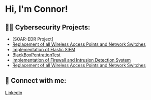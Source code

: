 <h1>Hi, I'm Connor! </h1>

<h2>👨‍💻 Cybersecurity Projects:</h2>

  - [SOAR-EDR Project]
  - [Replacement of all Wireless Access Points and Network Switches](https://github.com/cjb1821/WAPS-Network-Switches)
  - [Implementation of Elastic SIEM](https://github.com/cjb1821/Elastic-SIEM)
  - [BlackBoxPentrationTest](https://github.com/cjb1821/BlackBoxPentrationTest)
  - [Implementation of Firewall and Intrusion Detection System](https://github.com/cjb1821/Firewall-IDS)
  - [Replacement of all Wireless Access Points and Network Switches](https://github.com/cjb1821/WAPS-Network-Switches)
  


<h2> 🤳 Connect with me:</h2>

[Linkedin](https://www.linkedin.com/in/connor-bressler-004036233/)




